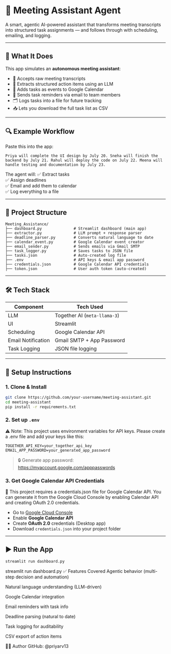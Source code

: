 
# 🤖 Meeting Assistant Agent

A smart, agentic AI-powered assistant that transforms meeting transcripts into structured task assignments — and follows through with scheduling, emailing, and logging.

---

## 🧠 What It Does

This app simulates an **autonomous meeting assistant**:

- 📝 Accepts raw meeting transcripts
- 🤖 Extracts structured action items using an LLM
- 📅 Adds tasks as events to Google Calendar
- 📧 Sends task reminders via email to team members
- 🗂️ Logs tasks into a file for future tracking
- 📥 Lets you download the full task list as CSV

---

## 🔍 Example Workflow

Paste this into the app:

```
Priya will complete the UI design by July 20. Sneha will finish the backend by July 21. Rahul will deploy the code on July 22. Meena will handle testing and documentation by July 23.
```

The agent will:
✅ Extract tasks  
✅ Assign deadlines  
✅ Email and add them to calendar  
✅ Log everything to a file

---

## 📁 Project Structure

```
Meeting_Assistance/
├── dashboard.py              # Streamlit dashboard (main app)
├── extractor.py              # LLM prompt + response parser
├── deadline_parser.py        # Converts natural language to date
├── calendar_event.py         # Google Calendar event creator
├── email_sender.py           # Sends emails via Gmail SMTP
├── task_logger.py            # Saves tasks to JSON file
├── tasks.json                # Auto-created log file
├── .env                      # API keys & email app password
├── credentials.json          # Google Calendar API credentials
├── token.json                # User auth token (auto-created)
```

---

## 🛠️ Tech Stack

| Component          | Tech Used                        |
|--------------------|----------------------------------|
| LLM                | Together AI (`meta-llama-3`)     |
| UI                 | Streamlit                        |
| Scheduling         | Google Calendar API              |
| Email Notification | Gmail SMTP + App Password        |
| Task Logging       | JSON file logging                |

---

## 🔐 Setup Instructions

### 1. Clone & Install
```bash
git clone https://github.com/your-username/meeting-assistant.git
cd meeting-assistant
pip install -r requirements.txt
```

### 2. Set up `.env`
⚠️ Note:
This project uses environment variables for API keys.
Please create a .env file and add your keys like this:

```
TOGETHER_API_KEY=your_together_api_key
EMAIL_APP_PASSWORD=your_generated_app_password
```

> 🔒 Generate app password: https://myaccount.google.com/apppasswords

### 3. Get Google Calendar API Credentials

🔐 This project requires a credentials.json file for Google Calendar API.
You can generate it from the Google Cloud Console by enabling Calendar API and creating OAuth 2.0 credentials.

- Go to [Google Cloud Console](https://console.cloud.google.com/)
- Enable **Google Calendar API**
- Create **OAuth 2.0** credentials (Desktop app)
- Download `credentials.json` into your project folder

---

## ▶️ Run the App

```bash
streamlit run dashboard.py

```

streamlit run dashboard.py
✅ Features Covered
 Agentic behavior (multi-step decision and automation)

 Natural language understanding (LLM-driven)

 Google Calendar integration

 Email reminders with task info

 Deadline parsing (natural to date)

 Task logging for auditability

 CSV export of action items


👨‍💻 Author
GitHub: @priyarv13